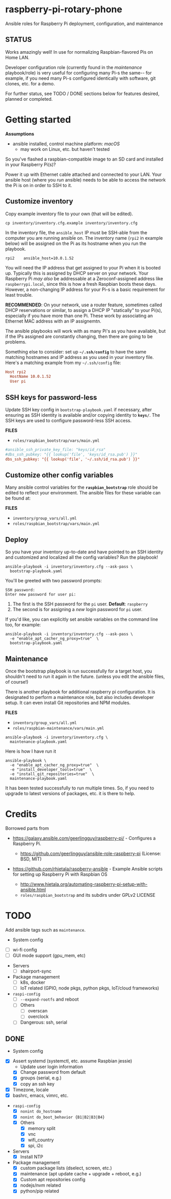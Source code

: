 # raspberry-pi-rotary-phone #

Ansible roles for Raspberry Pi deployment, configuration, and maintenance


## STATUS

Works amazingly well! In use for normalizing Raspbian-flavored Pis on Home LAN.

Developer configuration role (currently found in the _maintenance_ playbook/role) is very useful for configuring many Pi-s the same-- for example, if you need many Pi-s configured identically with software, git clones, etc. for a demo.

For further status, see TODO / DONE sections below for features desired, planned or completed.


# Getting started #

**Assumptions**

 - ansible installed, control machine platform: _macOS_
   - may work on Linux, etc. but haven't tested

So you've flashed a raspbian-compatible image to an SD card and installed in your Raspberry Pi(s)?

Power it up with Ethernet cable attached and connected to your LAN. Your ansible host (where you _run_ ansible) needs to be able to access the network the Pi is on in order to SSH to it.

## Customize inventory ##

Copy example inventory file to your own (that will be edited).

```
cp inventory/inventory.cfg.example inventory/inventory.cfg
```

In the inventory file, the `ansible_host` IP must be SSH-able from the computer you are running ansible on. The inventory name (`rpi2` in example below) will be assigned on the Pi as its hostname when you run the playbook.

```
rpi2	ansible_host=10.0.1.52
```

You will need the IP address that get assigned to your Pi when it is booted up. Typically this is assigned by DHCP server on your network. Your Raspberry Pi _may also_ be addressable at a Zeroconf-assigned address like `raspberrypi.local`, since this is how a fresh Raspbian boots these days. However, a non-changing IP address for your Pi-s is a basic requirement for least trouble.

**RECOMMENDED**: On your network, use a router feature, sometimes called DHCP reservations or similar, to assign a DHCP IP "statically" to your Pi(s), especially if you have more than one Pi. These work by associating an Ethernet MAC address with an IP assignemtn.

The ansible playbooks will work with as many Pi's as you have available, but if the IPs assigned are constantly changing, then there are going to be problems.

Something else to consider: set up **`~/.ssh/config`** to have the same matching hostnames and IP address as you used in your inventory file. Here's a matching example from my `~/.ssh/config` file:

``` ini
Host rpi2
  HostName 10.0.1.52
  User pi
```

## SSH keys for password-less  ###

Update SSH key config in `bootstrap-playbook.yaml` if necessary, after ensuring as SSH identity is available and/or copying identity to **`keys/`**. The SSH keys are used to configure password-less SSH access.

**FILES**

- `roles/raspbian_bootstrap/vars/main.yml`
``` ini
#ansible_ssh_private_key_file: "keys/id_rsa"
#dbs_ssh_pubkey: "{{ lookup('file', 'keys/id_rsa.pub') }}"
dbs_ssh_pubkey: "{{ lookup('file', '~/.ssh/id_rsa.pub') }}"
```


## Customize other config variables  ###

Many ansible control variables for the **`raspbian_bootstrap`** role should be edited to reflect your environment. The ansible files for these variable can be found at:

**FILES**

- `inventory/group_vars/all.yml`
- `roles/raspbian_bootstrap/vars/main.yml`

## Deploy ##

So you have your inventory up-to-date and have pointed to an SSH identity and customized and localized all the config variables? Run the playbook!

```
ansible-playbook -i inventory/inventory.cfg --ask-pass \
  bootstrap-playbook.yaml
```

You'll be greeted with two password prompts:

``` shell
SSH password:
Enter new password for user pi:
```

 1. The first is the SSH password for the `pi` user. **Default**: `raspberry`
 1. The second is for assigning a _new_ login password for `pi` user.

If you'd like, you can explicitly set ansible variables on the command line too, for example:

```
ansible-playbook -i inventory/inventory.cfg --ask-pass \
  -e "enable_apt_cacher_ng_proxy=true"  \
  bootstrap-playbook.yaml
```

## Maintenance

Once the bootstrap playbook is run successfully for a target host, you shouldn't need to run it again in the future. (unless you edit the ansible files, of course!)

There is another playbook for additional raspberry pi configuration. It is designated to perform a maintenance role, but also includes developer setup. It can even install Git repositories and NPM modules.

**FILES**

- `inventory/group_vars/all.yml`
- `roles/raspbian-maintenance/vars/main.yml`

```
ansible-playbook -i inventory/inventory.cfg \
  maintenance-playbook.yaml
```

Here is how I have run it

```
ansible-playbook \
  -e "enable_apt_cacher_ng_proxy=true"  \
  -e "install_developer_tools=true"  \
  -e "install_git_repositories=true"  \
  maintenance-playbook.yaml
```

It has been tested successfully to run multiple times. So, if you need to upgrade to latest versions of packages, etc. it is there to help.

# Credits #


Borrowed parts from

- https://galaxy.ansible.com/geerlingguy/raspberry-pi/ - Configures a Raspberry Pi.
  - https://github.com/geerlingguy/ansible-role-raspberry-pi (License: BSD, MIT)

- https://github.com/rhietala/raspberry-ansible - Example Ansible scripts for setting up Raspberry Pi with Raspbian OS
  - http://www.hietala.org/automating-raspberry-pi-setup-with-ansible.html
  - `roles/raspbian_bootstrap` and its subdirs under GPLv2 LICENSE

# TODO #

Add ansible tags such as `maintenance`.

- System config
- [ ] wi-fi config
- [ ] GUI mode support (gpu_mem, etc)
- Servers
  - [ ] shairport-sync
- Package management
   - [ ] k8s, docker
   - [ ] IoT related (GPIO, node pkgs, python pkgs, IoT/cloud frameworks)
- `raspi-config`
  - [ ] `--expand-rootfs` and reboot
  - [ ] Others
	- [ ] overscan
	- [ ] overclock
  - [ ] Dangerous: ssh, serial

## DONE ##

- System config
- [x] Assert systemd (systemctl, etc. assume Raspbian jessie)
  - Update user login information
  - [x] Change password from default
  - [x] groups (serial, e.g.)
  - [x] copy an ssh key
- [x] Timezone, locale
- [x] bashrc, emacs, vimrc, etc.
- `raspi-config`
  - [x] `nonint do_hostname`
  - [x] `nonint do_boot_behavior {B1|B2|B3|B4}`
  - [x] Others
	- [x] memory split
	- [x] vnc
	- [x] wifi_country
	- [x] spi, i2c
- Servers
  - [x] Install NTP
- Package management
   - [x] custom package lists (dselect, screen, etc.)
   - [x] maintenance (apt update cache + upgrade + reboot, e.g.)
   - [x] Custom apt repositories config
   - [x] nodejs/nvm related
   - [x] python/pip related
